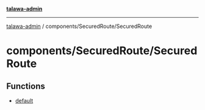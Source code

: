 [**talawa-admin**](../../../README.md)

***

[talawa-admin](../../../README.md) / components/SecuredRoute/SecuredRoute

# components/SecuredRoute/SecuredRoute

## Functions

- [default](functions/default.md)
